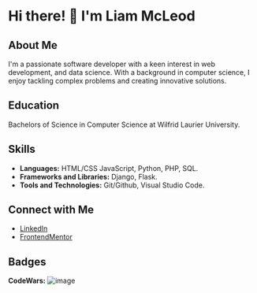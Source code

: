# Hi there! 👋 I'm Liam McLeod

## About Me

I'm a passionate software developer with a keen interest in web development, and data science. With a background in computer science, I enjoy tackling complex problems and creating innovative solutions.

## Education

Bachelors of Science in Computer Science at Wilfrid Laurier University.

## Skills

- **Languages:** HTML/CSS JavaScript, Python, PHP, SQL.
- **Frameworks and Libraries:** Django, Flask.
- **Tools and Technologies:** Git/Github, Visual Studio Code.
  
## Connect with Me

- [LinkedIn](https://www.linkedin.com/in/liam-mcleod4)
- [FrontendMentor](https://www.frontendmentor.io/profile/Liam-McLeod)
## Badges

**CodeWars:** 
![image](https://www.codewars.com/users/TheGhost44/badges/large)

